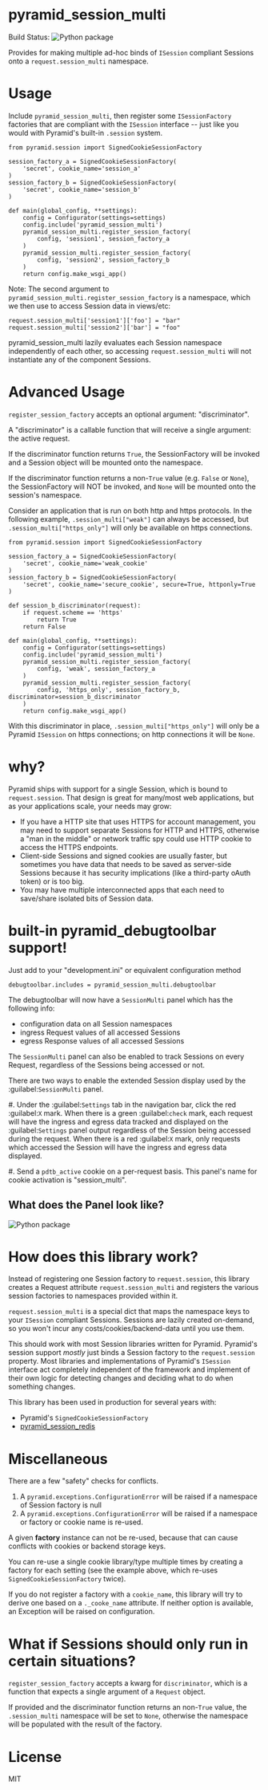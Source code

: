# pyramid_session_multi

Build Status: ![Python package](https://github.com/jvanasco/pyramid_session_multi/workflows/Python%20package/badge.svg)

Provides for making multiple ad-hoc binds of `ISession` compliant Sessions onto
a `request.session_multi` namespace.

# Usage

Include `pyramid_session_multi`, then register some `ISessionFactory` factories
that are compliant with the `ISession` interface -- just like you would with 
Pyramid's built-in `.session` system.


	from pyramid.session import SignedCookieSessionFactory

	session_factory_a = SignedCookieSessionFactory(
		'secret', cookie_name='session_a'
	)
	session_factory_b = SignedCookieSessionFactory(
		'secret', cookie_name='session_b'
	)

    def main(global_config, **settings):
        config = Configurator(settings=settings)
        config.include('pyramid_session_multi')
        pyramid_session_multi.register_session_factory(
        	config, 'session1', session_factory_a
        )
        pyramid_session_multi.register_session_factory(
        	config, 'session2', session_factory_b
        )
        return config.make_wsgi_app()

Note: The second argument to `pyramid_session_multi.register_session_factory`
is a namespace, which we then use to access Session data in views/etc:

    request.session_multi['session1']['foo'] = "bar"
    request.session_multi['session2']['bar'] = "foo"

pyramid_session_multi lazily evaluates each Session namespace independently of
each other, so accessing `request.session_multi` will not instantiate any of the
component Sessions.


# Advanced Usage

`register_session_factory` accepts an optional argument: "discriminator".

A "discriminator" is a callable function that will receive a single argument:
the active request.

If the discriminator function returns `True`, the SessionFactory will be invoked
and a Session object will be mounted onto the namespace.

If the discriminator function returns a non-`True` value (e.g. `False` or `None`),
the SessionFactory will NOT be invoked, and `None` will be mounted onto the
session's namespace.

Consider an application that is run on both http and https protocols.  In the
following example, `.session_multi["weak"]` can always be accessed, but
`.session_multi["https_only"]` will only be available on https connections.

	from pyramid.session import SignedCookieSessionFactory

	session_factory_a = SignedCookieSessionFactory(
		'secret', cookie_name='weak_cookie'
	)
	session_factory_b = SignedCookieSessionFactory(
		'secret', cookie_name='secure_cookie', secure=True, httponly=True
	)

	def session_b_discriminator(request):
		if request.scheme == 'https'
			return True
		return False

    def main(global_config, **settings):
        config = Configurator(settings=settings)
        config.include('pyramid_session_multi')
        pyramid_session_multi.register_session_factory(
        	config, 'weak', session_factory_a
        )
        pyramid_session_multi.register_session_factory(
        	config, 'https_only', session_factory_b, discriminator=session_b_discriminator
        )
        return config.make_wsgi_app()
        
With this discriminator in place, `.session_multi["https_only"]` will only be
a Pyramid `ISession` on https connections; on http connections it will be `None`.


# why?

Pyramid ships with support for a single Session, which is bound to
`request.session`. That design is great for many/most web applications, but as
your applications scale, your needs may grow:

* If you have a HTTP site that uses HTTPS for account management, you may need
  to support separate Sessions for HTTP and HTTPS, otherwise a 
  "man in the middle" or network traffic spy could use HTTP cookie to access the
  HTTPS endpoints.
* Client-side Sessions and signed cookies are usually faster, but sometimes you
  have data that needs to be saved as server-side Sessions because it has
  security implications (like a third-party oAuth token) or is too big.
* You may have multiple interconnected apps that each need to save/share
  isolated bits of Session data.

# built-in pyramid_debugtoolbar support!

Just add to your "development.ini" or equivalent configuration method

	debugtoolbar.includes = pyramid_session_multi.debugtoolbar

The debugtoolbar will now have a `SessionMulti` panel which has the following
info:

* configuration data on all Session namespaces
* ingress Request values of all accessed Sessions
* egress Response values of all accessed Sessions

The `SessionMulti` panel can also be enabled to track Sessions on every Request,
regardless of the Sessions being accessed or not.

There are two ways to enable the extended Session display used by the
:guilabel:`SessionMulti` panel.

#.  Under the :guilabel:`Settings` tab in the navigation bar, click the red
    :guilabel:`X` mark. When there is a green :guilabel:`check` mark, each
    request will have the ingress and egress data tracked and displayed on the
    :guilabel:`Settings` panel output regardless of the Session being accessed
    during the request. When there is a red :guilabel:`X` mark, only requests
    which accessed the Session will have the ingress and egress data displayed.

#.  Send a ``pdtb_active`` cookie on a per-request basis.
    This panel's name for cookie activation is "session_multi".


## What does the Panel look like?

![Python package](https://raw.githubusercontent.com/jvanasco/pyramid_session_multi/master/docs/debugtoolbar_panel.png)


# How does this library work?

Instead of registering one Session factory to `request.session`, this library
creates a Request attribute `request.session_multi` and registers the various
session factories to namespaces provided within it.

`request.session_multi` is a special dict that maps the namespace keys to your
`ISession` compliant Sessions.  Sessions are lazily created on-demand, so you
won't incur any costs/cookies/backend-data until you use them.

This should work with most Session libraries written for Pyramid. Pyramid's
session support *mostly* just binds a Session factory to the `request.session`
property.  Most libraries and implementations of Pyramid's `ISession` interface
act completely independent of the framework and implement of their own logic for
detecting changes and deciding what to do when something changes.

This library has been used in production for several years with:

* Pyramid's `SignedCookieSessionFactory`
* [pyramid_session_redis](https://github.com/jvanasco/pyramid_session_redis)


# Miscellaneous

There are a few "safety" checks for conflicts.

1. A `pyramid.exceptions.ConfigurationError` will be raised if a namespace of
   Session factory is null
2. A `pyramid.exceptions.ConfigurationError` will be raised if a namespace or
   factory or cookie name is re-used. 

A given **factory** instance can not be re-used, because that can cause conflicts
with cookies or backend storage keys.

You can re-use a single cookie library/type multiple times by creating a factory
for each setting (see the example above, which re-uses 
`SignedCookieSessionFactory` twice).

If you do not register a factory with a `cookie_name`, this library will
try to derive one based on a `._cooke_name` attribute.  If neither option is
available, an Exception will be raised on configuration.

# What if Sessions should only run in certain situations?

`register_session_factory` accepts a kwarg for `discriminator`, which is a
function that expects a single argument of a `Request` object.

If provided and the discriminator function returns an non-``True`` value, the
`.session_multi` namespace will be set to `None`, otherwise the namespace will be
populated with the result of the factory.

License
=======

MIT
